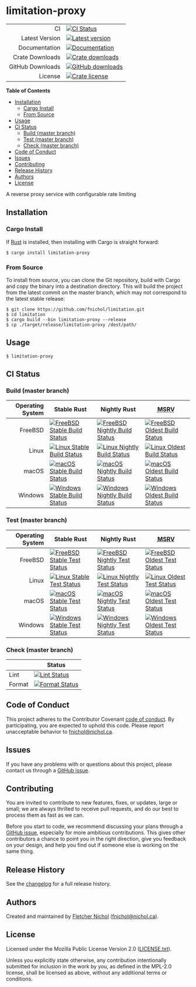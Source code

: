 # limitation-proxy

|                  |                                                         |
| ---------------: | ------------------------------------------------------- |
|               CI | [![CI Status][badge-ci-overall]][ci]                    |
|   Latest Version | [![Latest version][badge-version]][crate]               |
|    Documentation | [![Documentation][badge-docs]][docs]                    |
|  Crate Downloads | [![Crate downloads][badge-crate-dl]][crate]             |
| GitHub Downloads | [![GitHub downloads][badge-github-dl]][github-releases] |
|          License | [![Crate license][badge-license]][github]               |

**Table of Contents**

<!-- toc -->

- [Installation](#installation)
  - [Cargo Install](#cargo-install)
  - [From Source](#from-source)
- [Usage](#usage)
- [CI Status](#ci-status)
  - [Build (master branch)](#build-master-branch)
  - [Test (master branch)](#test-master-branch)
  - [Check (master branch)](#check-master-branch)
- [Code of Conduct](#code-of-conduct)
- [Issues](#issues)
- [Contributing](#contributing)
- [Release History](#release-history)
- [Authors](#authors)
- [License](#license)

<!-- tocstop -->

A reverse proxy service with configurable rate limiting

## Installation

### Cargo Install

If [Rust](https://rustup.rs/) is installed, then installing with Cargo is
straight forward:

```console
$ cargo install limitation-proxy
```

### From Source

To install from source, you can clone the Git repository, build with Cargo and
copy the binary into a destination directory. This will build the project from
the latest commit on the master branch, which may not correspond to the latest
stable release:

```console
$ git clone https://github.com/fnichol/limitation.git
$ cd limitation
$ cargo build --bin limitation-proxy --release
$ cp ./target/release/limitation-proxy /dest/path/
```

## Usage

```console
$ limitation-proxy
```

## CI Status

### Build (master branch)

| Operating System | Stable Rust                                                             | Nightly Rust                                                              | <abbr title="Minimum Supported Rust Version">MSRV</abbr>                |
| ---------------: | ----------------------------------------------------------------------- | ------------------------------------------------------------------------- | ----------------------------------------------------------------------- |
|          FreeBSD | [![FreeBSD Stable Build Status][badge-stable_freebsd-build]][ci-master] | [![FreeBSD Nightly Build Status][badge-nightly_freebsd-build]][ci-master] | [![FreeBSD Oldest Build Status][badge-oldest_freebsd-build]][ci-master] |
|            Linux | [![Linux Stable Build Status][badge-stable_linux-build]][ci-master]     | [![Linux Nightly Build Status][badge-nightly_linux-build]][ci-master]     | [![Linux Oldest Build Status][badge-oldest_linux-build]][ci-master]     |
|            macOS | [![macOS Stable Build Status][badge-stable_macos-build]][ci-master]     | [![macOS Nightly Build Status][badge-nightly_macos-build]][ci-master]     | [![macOS Oldest Build Status][badge-oldest_macos-build]][ci-master]     |
|          Windows | [![Windows Stable Build Status][badge-stable_windows-build]][ci-master] | [![Windows Nightly Build Status][badge-nightly_windows-build]][ci-master] | [![Windows Oldest Build Status][badge-oldest_windows-build]][ci-master] |

### Test (master branch)

| Operating System | Stable Rust                                                           | Nightly Rust                                                            | <abbr title="Minimum Supported Rust Version">MSRV</abbr>              |
| ---------------: | --------------------------------------------------------------------- | ----------------------------------------------------------------------- | --------------------------------------------------------------------- |
|          FreeBSD | [![FreeBSD Stable Test Status][badge-stable_freebsd-test]][ci-master] | [![FreeBSD Nightly Test Status][badge-nightly_freebsd-test]][ci-master] | [![FreeBSD Oldest Test Status][badge-oldest_freebsd-test]][ci-master] |
|            Linux | [![Linux Stable Test Status][badge-stable_linux-test]][ci-master]     | [![Linux Nightly Test Status][badge-nightly_linux-test]][ci-master]     | [![Linux Oldest Test Status][badge-oldest_linux-test]][ci-master]     |
|            macOS | [![macOS Stable Test Status][badge-stable_macos-test]][ci-master]     | [![macOS Nightly Test Status][badge-nightly_macos-test]][ci-master]     | [![macOS Oldest Test Status][badge-oldest_macos-test]][ci-master]     |
|          Windows | [![Windows Stable Test Status][badge-stable_windows-test]][ci-master] | [![Windows Nightly Test Status][badge-nightly_windows-test]][ci-master] | [![Windows Oldest Test Status][badge-oldest_windows-test]][ci-master] |

### Check (master branch)

|        | Status                                            |
| ------ | ------------------------------------------------- |
| Lint   | [![Lint Status][badge-check-lint]][ci-master]     |
| Format | [![Format Status][badge-check-format]][ci-master] |

## Code of Conduct

This project adheres to the Contributor Covenant [code of
conduct][code-of-conduct]. By participating, you are expected to uphold this
code. Please report unacceptable behavior to fnichol@nichol.ca.

## Issues

If you have any problems with or questions about this project, please contact us
through a [GitHub issue][issues].

## Contributing

You are invited to contribute to new features, fixes, or updates, large or
small; we are always thrilled to receive pull requests, and do our best to
process them as fast as we can.

Before you start to code, we recommend discussing your plans through a [GitHub
issue][issues], especially for more ambitious contributions. This gives other
contributors a chance to point you in the right direction, give you feedback on
your design, and help you find out if someone else is working on the same thing.

## Release History

See the [changelog] for a full release history.

## Authors

Created and maintained by [Fletcher Nichol][fnichol] (<fnichol@nichol.ca>).

## License

Licensed under the Mozilla Public License Version 2.0 ([LICENSE.txt][license]).

Unless you explicitly state otherwise, any contribution intentionally submitted
for inclusion in the work by you, as defined in the MPL-2.0 license, shall be
licensed as above, without any additional terms or conditions.

[badge-check-format]:
  https://img.shields.io/cirrus/github/fnichol/limitation.svg?style=flat-square&task=check&script=format
[badge-check-lint]:
  https://img.shields.io/cirrus/github/fnichol/limitation.svg?style=flat-square&task=check&script=lint
[badge-ci-overall]:
  https://img.shields.io/cirrus/github/fnichol/limitation.svg?style=flat-square
[badge-crate-dl]:
  https://img.shields.io/crates/d/limitation-proxy.svg?style=flat-square
[badge-docs]: https://docs.rs/limitation-proxy/badge.svg?style=flat-square
[badge-github-dl]:
  https://img.shields.io/github/downloads/fnichol/limitation/total.svg?style=flat-square
[badge-license]:
  https://img.shields.io/crates/l/limitation-proxy.svg?style=flat-square
[badge-nightly_freebsd-build]:
  https://img.shields.io/cirrus/github/fnichol/limitation.svg?style=flat-square&task=test_nightly_freebsd&script=build
[badge-nightly_freebsd-test]:
  https://img.shields.io/cirrus/github/fnichol/limitation.svg?style=flat-square&task=test_nightly_freebsd&script=test
[badge-nightly_linux-build]:
  https://img.shields.io/cirrus/github/fnichol/limitation.svg?style=flat-square&task=test_nightly_linux&script=build
[badge-nightly_linux-test]:
  https://img.shields.io/cirrus/github/fnichol/limitation.svg?style=flat-square&task=test_nightly_linux&script=test
[badge-nightly_macos-build]:
  https://img.shields.io/cirrus/github/fnichol/limitation.svg?style=flat-square&task=test_nightly_macos&script=build
[badge-nightly_macos-test]:
  https://img.shields.io/cirrus/github/fnichol/limitation.svg?style=flat-square&task=test_nightly_macos&script=test
[badge-nightly_windows-build]:
  https://img.shields.io/cirrus/github/fnichol/limitation.svg?style=flat-square&task=test_nightly_windows&script=build
[badge-nightly_windows-test]:
  https://img.shields.io/cirrus/github/fnichol/limitation.svg?style=flat-square&task=test_nightly_windows&script=test
[badge-oldest_freebsd-build]:
  https://img.shields.io/cirrus/github/fnichol/limitation.svg?style=flat-square&task=test_1.35.0_freebsd&script=build
[badge-oldest_freebsd-test]:
  https://img.shields.io/cirrus/github/fnichol/limitation.svg?style=flat-square&task=test_1.35.0_freebsd&script=test
[badge-oldest_linux-build]:
  https://img.shields.io/cirrus/github/fnichol/limitation.svg?style=flat-square&task=test_1.35.0_linux&script=build
[badge-oldest_linux-test]:
  https://img.shields.io/cirrus/github/fnichol/limitation.svg?style=flat-square&task=test_1.35.0_linux&script=test
[badge-oldest_macos-build]:
  https://img.shields.io/cirrus/github/fnichol/limitation.svg?style=flat-square&task=test_1.35.0_macos&script=build
[badge-oldest_macos-test]:
  https://img.shields.io/cirrus/github/fnichol/limitation.svg?style=flat-square&task=test_1.35.0_macos&script=test
[badge-oldest_windows-build]:
  https://img.shields.io/cirrus/github/fnichol/limitation.svg?style=flat-square&task=test_1.35.0_windows&script=build
[badge-oldest_windows-test]:
  https://img.shields.io/cirrus/github/fnichol/limitation.svg?style=flat-square&task=test_1.35.0_windows&script=test
[badge-stable_freebsd-build]:
  https://img.shields.io/cirrus/github/fnichol/limitation.svg?style=flat-square&task=test_stable_freebsd&script=build
[badge-stable_freebsd-test]:
  https://img.shields.io/cirrus/github/fnichol/limitation.svg?style=flat-square&task=test_stable_freebsd&script=test
[badge-stable_linux-build]:
  https://img.shields.io/cirrus/github/fnichol/limitation.svg?style=flat-square&task=test_stable_linux&script=build
[badge-stable_linux-test]:
  https://img.shields.io/cirrus/github/fnichol/limitation.svg?style=flat-square&task=test_stable_linux&script=test
[badge-stable_macos-build]:
  https://img.shields.io/cirrus/github/fnichol/limitation.svg?style=flat-square&task=test_stable_macos&script=build
[badge-stable_macos-test]:
  https://img.shields.io/cirrus/github/fnichol/limitation.svg?style=flat-square&task=test_stable_macos&script=test
[badge-stable_windows-build]:
  https://img.shields.io/cirrus/github/fnichol/limitation.svg?style=flat-square&task=test_stable_windows&script=build
[badge-stable_windows-test]:
  https://img.shields.io/cirrus/github/fnichol/limitation.svg?style=flat-square&task=test_stable_windows&script=test
[badge-version]:
  https://img.shields.io/crates/v/limitation-proxy.svg?style=flat-square
[changelog]:
  https://github.com/fnichol/limitation/blob/master/limitation-proxy/CHANGELOG.md
[ci]: https://cirrus-ci.com/github/fnichol/limitation
[ci-master]: https://cirrus-ci.com/github/fnichol/limitation/master
[code-of-conduct]:
  https://github.com/fnichol/limitation/blob/master/limitation-proxy/CODE_OF_CONDUCT.md
[commonmark]: https://commonmark.org/
[crate]: https://crates.io/crates/limitation-proxy
[docs]: https://docs.rs/limitation-proxy
[fnichol]: https://github.com/fnichol
[github]: https://github.com/fnichol/limitation
[github-releases]: https://github.com/fnichol/limitation/releases
[issues]: https://github.com/fnichol/limitation/issues
[license]:
  https://github.com/fnichol/limitation/blob/master/limitation-proxy/LICENSE.txt
